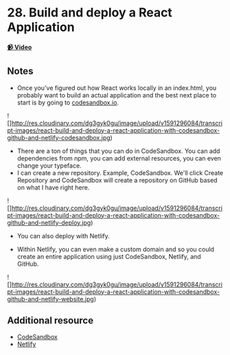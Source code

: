# 28. Build and deploy a React Application

#### [📹 Video](https://egghead.io/lessons/egghead-v2-28-build-and-deploy-a-react-application-with-codesandbox-github-and-netlify?pl=a-beginners-guide-to-react-v2-6c4d)

## Notes

- Once you've figured out how React works locally in an index.html, you probably want to build an actual application and the best next place to start is by going to [codesandbox.io](codesandbox.io).

![]http://res.cloudinary.com/dg3gyk0gu/image/upload/v1591296084/transcript-images/react-build-and-deploy-a-react-application-with-codesandbox-github-and-netlify-codesandbox.jpg)

- There are a ton of things that you can do in CodeSandbox. You can add dependencies from npm, you can add external resources, you can even change your typeface.
- I can create a new repository. Example, CodeSandbox. We'll click Create Repository and CodeSandbox will create a repository on GitHub based on what I have right here.

![]http://res.cloudinary.com/dg3gyk0gu/image/upload/v1591296084/transcript-images/react-build-and-deploy-a-react-application-with-codesandbox-github-and-netlify-deploy.jpg)

- You can also deploy with Netlify.

- Within Netlify, you can even make a custom domain and so you could create an entire application using just CodeSandbox, Netlify, and GitHub.

![]http://res.cloudinary.com/dg3gyk0gu/image/upload/v1591296084/transcript-images/react-build-and-deploy-a-react-application-with-codesandbox-github-and-netlify-website.jpg)

## Additional resource

- [CodeSandbox](https://codesandbox.io)
- [Netlify](https://www.netlify.com)
